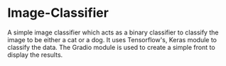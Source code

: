 # Image-Classifier
A simple image classifier which acts as a binary classifier to classify the image to be either a cat or a dog. It uses Tensorflow's, Keras module to classify the data. The Gradio module is used to create a simple front to display the results.
